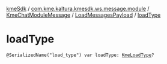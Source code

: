 [kmeSdk](../../../index.md) / [com.kme.kaltura.kmesdk.ws.message.module](../../index.md) / [KmeChatModuleMessage](../index.md) / [LoadMessagesPayload](index.md) / [loadType](./load-type.md)

# loadType

`@SerializedName("load_type") var loadType: `[`KmeLoadType`](../../../com.kme.kaltura.kmesdk.ws.message.type/-kme-load-type/index.md)`?`